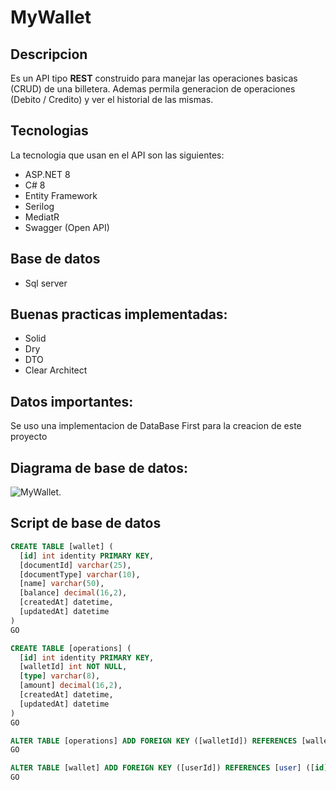 # MyWallet

## Descripcion
Es un API tipo **REST** construido para manejar las operaciones basicas (CRUD) de una billetera.
Ademas permila generacion de operaciones (Debito / Credito) y ver el historial de las mismas.

## Tecnologias
La tecnologia que usan en el API son las siguientes:
- ASP.NET 8
- C# 8
- Entity Framework
- Serilog
- MediatR
- Swagger (Open API)
## Base de datos
- Sql server
## Buenas practicas implementadas:
- Solid
- Dry
- DTO
- Clear Architect

## Datos importantes:
  Se uso una implementacion de DataBase First para la creacion de este proyecto
## Diagrama de base de datos:

![MyWallet](https://github.com/user-attachments/assets/d02aba2b-b6a1-402c-b66b-0009b46b58b6).
<br>

## Script de base de datos
```SQL
CREATE TABLE [wallet] (
  [id] int identity PRIMARY KEY,
  [documentId] varchar(25),
  [documentType] varchar(10),
  [name] varchar(50),
  [balance] decimal(16,2),
  [createdAt] datetime,
  [updatedAt] datetime
)
GO

CREATE TABLE [operations] (
  [id] int identity PRIMARY KEY,
  [walletId] int NOT NULL,
  [type] varchar(8),
  [amount] decimal(16,2),
  [createdAt] datetime,
  [updatedAt] datetime
)
GO

ALTER TABLE [operations] ADD FOREIGN KEY ([walletId]) REFERENCES [wallet] ([id])
GO

ALTER TABLE [wallet] ADD FOREIGN KEY ([userId]) REFERENCES [user] ([id])
GO

